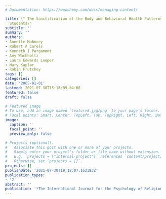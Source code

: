 ```yaml
---
# Documentation: https://wowchemy.com/docs/managing-content/

title: \" The Sanctification of the Body and Behavioral Health Patterns of College
  Students\"
subtitle: ''
summary: ''
authors:
- Annette Mahoney
- Robert A Carels
- Kenneth I Pargament
- Amy Wachholtz
- Laura Edwards Leeper
- Mary Kaplar
- Robin Frutchey
tags: []
categories: []
date: '2005-01-01'
lastmod: 2021-07-30T15:18:09-04:00
featured: false
draft: false

# Featured image
# To use, add an image named `featured.jpg/png` to your page's folder.
# Focal points: Smart, Center, TopLeft, Top, TopRight, Left, Right, BottomLeft, Bottom, BottomRight.
image:
  caption: ''
  focal_point: ''
  preview_only: false

# Projects (optional).
#   Associate this post with one or more of your projects.
#   Simply enter your project's folder or file name without extension.
#   E.g. `projects = ["internal-project"]` references `content/project/deep-learning/index.md`.
#   Otherwise, set `projects = []`.
projects: []
publishDate: '2021-07-30T19:18:07.162183Z'
publication_types:
- '2'
abstract: ''
publication: '*The International Journal for the Psychology of Religion*'
---
```

